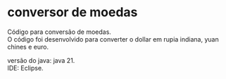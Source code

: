# conversor de moedas

Código para conversão de moedas.\
O código foi desenvolvido para converter o dollar em rupia indiana, yuan chines e euro.

versão do java: java 21.\
IDE: Eclipse.

